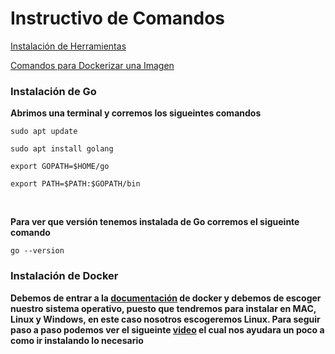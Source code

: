 # Instructivo de Comandos

[Instalación de Herramientas](#installar)

[Comandos para Dockerizar una Imagen](#patito)

### Instalación de Go <a id="installar"></a>

**Abrimos una terminal y corremos los sigueintes comandos**

`sudo apt update`

`sudo apt install golang`

`export GOPATH=$HOME/go`

`export PATH=$PATH:$GOPATH/bin`


<br>

**Para ver que versión tenemos instalada de Go corremos el sigueinte comando**

`go --version`

### Instalación de Docker

**Debemos de entrar a la [documentación](https://docs.docker.com/get-docker/) de docker y debemos de escoger nuestro sistema operativo, puesto que tendremos para instalar en MAC, Linux y Windows, en este caso nosotros escogeremos Linux. Para seguir paso a paso podemos ver el sigueinte [video](https://www.youtube.com/watch?v=Erl81eIFZnI) el cual nos ayudara un poco a como ir instalando lo necesario**
